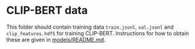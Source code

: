 # CLIP-BERT data

This folder should contain training data `train.jsonl`, `val.jsonl` and `clip_features.hdf5` for training CLIP-BERT. Instructions for how to obtain these are given in [models/README.md](models/README.md).
